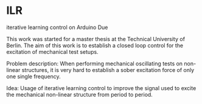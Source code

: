# ILR
iterative learning control on Arduino Due

This work was started for a master thesis at the Technical University of Berlin.
The aim of this work is to establish a closed loop control for the excitation of mechanical test setups.

Problem description:
When performing mechanical oscillating tests on non-linear structures, it is very hard to establish a 
sober excitation force of only one single frequency. 

Idea:
Usage of iterative learning control to improve the signal used to excite the mechanical non-linear 
structure from period to period.

